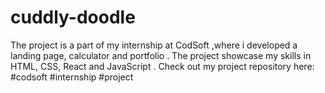# cuddly-doodle
The project is a part of my internship at CodSoft ,where i developed a landing page, calculator and portfolio . The project showcase my skills in HTML, CSS, React and JavaScript . Check out my project repository here: #codsoft #internship #project 
